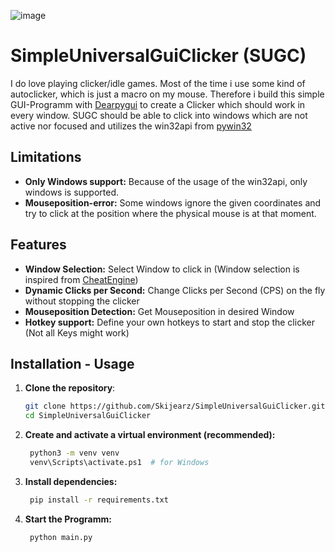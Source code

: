 ![image](https://github.com/user-attachments/assets/d2704689-04cc-4650-b95a-5f9b231ed0cc)


# SimpleUniversalGuiClicker (SUGC)
I do love playing clicker/idle games. Most of the time i use some kind of autoclicker, which is just a macro on my mouse. 
Therefore i build this simple GUI-Programm with [Dearpygui](https://github.com/hoffstadt/DearPyGui) to create a Clicker which should work in every window.
 SUGC should be able to click into windows which are not active nor focused and utilizes the win32api from [pywin32](https://github.com/mhammond/pywin32)


## Limitations
- **Only Windows support:** Because of the usage of the win32api, only windows is supported.
- **Mouseposition-error:** Some windows ignore the given coordinates and try to click at the position where the physical mouse is at that moment.
 
## Features
- **Window Selection:** Select Window to click in (Window selection is inspired from [CheatEngine](https://www.cheatengine.org/))
- **Dynamic Clicks per Second:** Change Clicks per Second (CPS) on the fly without stopping the clicker
- **Mouseposition Detection:** Get Mouseposition in desired Window
- **Hotkey support:**  Define your own hotkeys to start and stop the clicker (Not all Keys might work)
## Installation - Usage

1. **Clone the repository**:
   ```bash
   git clone https://github.com/Skijearz/SimpleUniversalGuiClicker.git
   cd SimpleUniversalGuiClicker
    ```
2. **Create and activate a virtual environment (recommended):**
   ```bash
    python3 -m venv venv
    venv\Scripts\activate.ps1  # for Windows
    ```

3. **Install dependencies:**
   ```bash
    pip install -r requirements.txt
   ```
4. **Start the Programm:**
   ```bash
    python main.py
   ```
